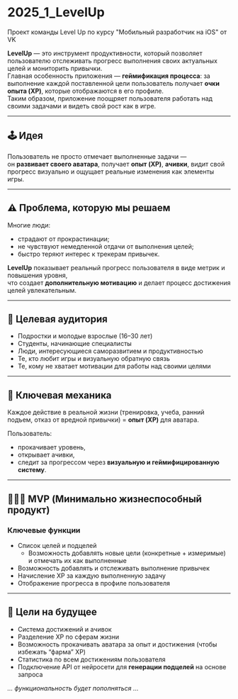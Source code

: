 # 2025_1_LevelUp
Проект команды Level Up по курсу "Мобильный разработчик на iOS" от VK

**LevelUp** — это инструмент продуктивности, который позволяет пользователю отслеживать прогресс выполнения своих актуальных целей и мониторить привычки.  
Главная особенность приложения — **геймификация процесса**: за выполнение каждой поставленной цели пользователь получает **очки опыта (XP)**, которые отображаются в его профиле.  
Таким образом, приложение поощряет пользователя работать над своими задачами и видеть свой рост как в игре.

---

## 🕹 Идея

Пользователь не просто отмечает выполненные задачи —  
он **развивает своего аватара**, получает **опыт (XP)**, **ачивки**, видит свой прогресс визуально и ощущает реальные изменения как элементы игры.

---

## ⚠️ Проблема, которую мы решаем

Многие люди:
- страдают от прокрастинации;  
- не чувствуют немедленной отдачи от выполнения целей;  
- быстро теряют интерес к трекерам привычек.

**LevelUp** показывает реальный прогресс пользователя в виде метрик и повышения уровня,  
что создает **дополнительную мотивацию** и делает процесс достижения целей увлекательным.

---

## 🎯 Целевая аудитория

- Подростки и молодые взрослые (16–30 лет)  
- Студенты, начинающие специалисты  
- Люди, интересующиеся саморазвитием и продуктивностью  
- Те, кто любит игры и визуальную обратную связь  
- Те, кому не хватает мотивации для работы над своими целями

---

## 🧩 Ключевая механика

Каждое действие в реальной жизни (тренировка, учеба, ранний подъем, отказ от вредной привычки) = **опыт (XP)** для аватара.  

Пользователь:
- прокачивает уровень,  
- открывает ачивки,  
- следит за прогрессом через **визуальную и геймифицированную систему**.

---

## 👨🏻‍💻 MVP (Минимально жизнеспособный продукт)

### Ключевые функции
- Список целей и подцелей  
  - Возможность добавлять новые цели (конкретные + измеримые) и отмечать их как выполненные  
- Возможность добавлять и отслеживать выполнение привычек  
- Начисление XP за каждую выполненную задачу  
- Отображение прогресса в профиле пользователя  

---

## 🚀 Цели на будущее

- Система достижений и ачивок  
- Разделение XP по сферам жизни  
- Возможность прокачивать аватара за опыт и достижения (чтобы избежать “фарма” XP)  
- Статистика по всем достижениям пользователя  
- Подключение API от нейросети для **генерации подцелей** на основе запроса  

_… функциональность будет пополняться …_
